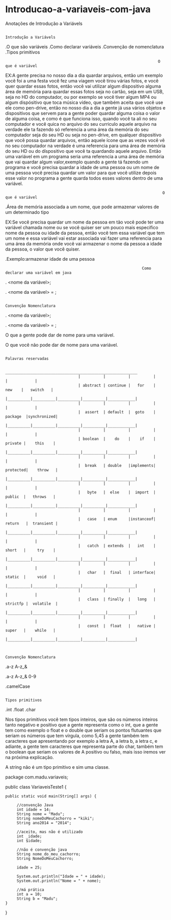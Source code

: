 # Introducao-a-variaveis-com-java

Anotações de Introdução a Variávels


                                                                    Introdução a Variávels


.O que são variáveis
.Como declarar variáveis
.Convenção de nomenclatura
.Tipos primitivos

                                                                       O que é variável

EX:A gente precisa no nosso dia a dia quardar arquivos, então um exemplo você foi a uma festa você fez uma viagem você tirou várias fotos, e você quer
quardar essas fotos, então você vai utilizar algum dispositivo alguma área de memória para quardar essas fotos seja no cartão, seja em um USB, seja no HD do
computador, ou por exemplo se você tiver algum MP4 ou algum dispósitivo que toca música vídeo, que também aceita que você use ele como pen-drive, então no
nosso dia a dia a gente já usa vários objetos e dispositivos que servem para a gente poder quardar alguma coisa o valor de alguma coisa, e como é que
funciona isso, quando você ta ali no seu computador e você quica no arquivo do seu curriculo aquele arquivo na verdade ele ta fazendo só referencia a uma
área da memória do seu computador seja do seu HD ou seja no pen-drive, em qualquer dispositivo que você possa quardar arquivos, então aquele ícone que as
vezes você vê no seu computador na verdade é uma referencia para uma área de memória do seu HD ou do díspositivo que você ta quardando aquele arquivo.
 Então uma variável em um programa seria uma referencia a uma área de memória que vai quardar algum valor,exemplo quando a gente tá fazendo um programa
e você precisa quardar a idade de uma pessoa ou um nome de uma pessoa você precisa quardar um valor para que você utilize depois esse valor no programa
a gente quarda todos esses valores dentro de uma variável.

                                                                         O que é variável

.Área de memória associada a um nome, que pode armazenar valores de um determinado tipo

EX:Se você precisa quardar um nome da pessoa em tão você pode ter uma variável chamada nome ou se você quiser ser um pouco mais especifico nome da pessoa
ou idade da pessoa, então você tem essa variável que tem um nome e essa variável vai estar associada vai fazer uma referencia para uma área da memória
onde você vai armazenar o nome da pessoa a idade da pessoa, o valor que você quiser.

.Exemplo:armazenar idade de uma pessoa

                                                                Como declarar uma variável em java

.<tipo> <nome da variável>;

.<tipo> <nome da variável> = <valor>;

                                                                     Convenção Nomenclatura

.<tipo> <nome da variável>;

.<tipo> <nome da variável> = <valor>;

O que a gente pode dar de nome para uma variável.

O que você não pode dar de nome para uma variável.

                                                                      Palavras reservadas

                                    __________________________________________________________
                                    |          |          |          |          |            |
                                    | abstract | continue |   for    |   new    |   switch   |
                                    |__________|__________|__________|__________|____________|
                                    |          |          |          |          |            |
                                    |  assert  | default  |  goto    | package  |synchronized|
                                    |__________|__________|__________|__________|____________|
                                    |          |          |          |          |            |
                                    | boolean  |    do    |    if    |  private |    this    |
                                    |__________|__________|__________|__________|____________|
                                    |          |          |          |          |            |
                                    |  break   | double   |implements| protected|    throw   |
                                    |__________|__________|__________|__________|____________|
                                    |          |          |          |          |            |
                                    |   byte   |  else    |  import  |  public  |   throws   |
                                    |__________|__________|__________|__________|____________|
                                    |          |          |          |          |            |
                                    |   case   | enum     |instanceof| return   |  transient |
                                    |__________|__________|__________|__________|____________|
                                    |          |          |          |          |            |
                                    |   catch  | extends  |   int    |  short   |     try    |
                                    |__________|__________|__________|__________|____________|
                                    |          |          |          |          |            |
                                    |   char   |  final   | interface|  static  |     void   |
                                    |__________|__________|__________|__________|____________|
                                    |          |          |          |          |            |
                                    |   class  | finally  |   long   | strictfp |  volatile  |
                                    |__________|__________|__________|__________|____________|
                                    |          |          |          |          |            |
                                    |   const  |  float   |   native |  super   |    while   |
                                    |__________|__________|__________|__________|____________|


                                                                     Convenção Nomenclatura

.a-z A-z_&

.a-z A-z_& 0-9

.camelCase

                                                                        Tipos primitivos

.int             .float            .char

Nos tipos primitivos você tem tipos inteiros, que são os números inteiros tanto negativo e positivo que a gente representa como o int, que a gente tem como
exemplo o float e o double que seriam os pontos flutuantes que seriam os números que tem vírgula, como 5,45 a gente também tem caracteres que apresentando
por exemplo a letra A, a letra b, a letra c, e adiante, a gente tem caracteres que representa parte do char, também tem o boolean que seriam os valores de
A positivo ou falso, mais isso iremos ver na próxima explicação.

A string não é um tipo primitivo e sim uma classe.


package com.madu.variaveis;

public class VariaveisTeste1 {

	public static void main(String[] args) {
		
		 //convenção Java
		 int idade = 14;
		 String nome = "Madu";
		 String nomeDoMeuCachorro = "kiki";
		 String ano2014 = "2014";
		 
		 //aceito, mas não é utilizado
		 int _idade;
		 int $idade;
		 
		 //não é convenção java
		 String nome_do_meu_cachorro;
		 String NomeDoMeuCachorro;
		 
		 idade = 25;
		 
		 System.out.println("Idade = " + idade);
		 System.out.println("Nome = " + nome);
		 
		 //má prática
		 int a = 10;
		 String b = "Madu";
	}

}
